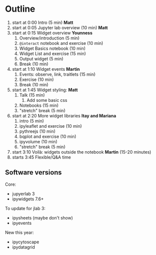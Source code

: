 # Outline

1. start at 0:00 Intro (5 min) **Matt**
2. start at 0:05 Jupyter lab overview (10 min) **Matt**
3. start at 0:15 Widget overview **Younness**
   1. Overview/introduction (5 min)
   2. `@interact` notebook and exercise (10 min)
   3. Widget Basics notebook (10 min)
   4. Widget List and exercise (15 min)
   4. Output widget (5 min)
   5. Break (10 min)
4. start at 1:10 Widget events **Martin**
   1. Events: observe, link, traitlets (15 min)
   2. Exercise (10 min)
   2. Break (10 min)
5. start at 1:45 Widget styling: **Matt**
   1. Talk (15 min)
      1. Add some basic css
   2. Notebooks (15 min)
   3. "stretch" break (5 min)
6. start at 2:20 More widget libraries **Itay and Mariana**
   1. intro (5 min)
   2. ipyleaflet and exercise (10 min)
   3. pythreejs (10 min)
   4. bqplot and exercise (10 min)
   5. ipyvolume (10 min)
   6. "stretch" break (5 min)
6. start 3:10 Voilà: widgets outside the notebook **Martin** (15-20 minutes)
7. starts 3:45 Flexible/Q&A time

## Software versions

Core:

+ jupyerlab 3
+ ipywidgets 7.6+

To update for jlab 3:

- ipysheets (maybe don't show)
- ipyevents

New this year:

- ipycytoscape
- ipydatagrid
